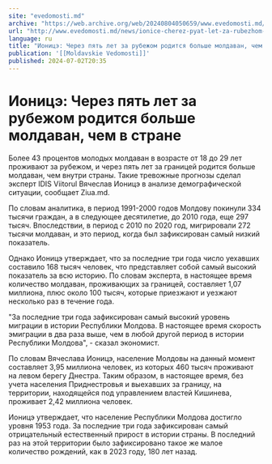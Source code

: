 ```yaml
---
site: "evedomosti.md"
archive: "https://web.archive.org/web/20240804050659/www.evedomosti.md/news/ionice-cherez-pyat-let-za-rubezhom-roditsya-bolshe-moldavan"
url: "http://www.evedomosti.md/news/ionice-cherez-pyat-let-za-rubezhom-roditsya-bolshe-moldavan"
language: ru
title: "Ионицэ: Через пять лет за рубежом родится больше молдаван, чем в стране"
publication: '[[Moldavskie Vedomosti]]'
published: 2024-07-02T20:35
---
```


# Ионицэ: Через пять лет за рубежом родится больше молдаван, чем в стране

Более 43 процентов молодых молдаван в возрасте от 18 до 29 лет проживают за рубежом, и через пять лет за границей родится больше молдаван, чем внутри страны. Такие тревожные прогнозы сделал эксперт IDIS Viitorul Вячеслав Ионицэ в анализе демографической ситуации, сообщает Ziua.md.

По словам аналитика, в период 1991-2000 годов Молдову покинули 334 тысячи граждан, а в следующее десятилетие, до 2010 года, еще 297 тысяч. Впоследствии, в период с 2010 по 2020 год, мигрировали 272 тысячи молдаван, и это период, когда был зафиксирован самый низкий показатель.

Однако Ионицэ утверждает, что за последние три года число уехавших составило 168 тысяч человек, что представляет собой самый высокий показатель за всю историю. По словам эксперта, в настоящее время количество молдаван, проживающих за границей, составляет 1,07 миллиона, плюс около 100 тысяч, которые приезжают и уезжают несколько раз в течение года.

"За последние три года зафиксирован самый высокий уровень миграции в истории Республики Молдова. В настоящее время скорость эмиграции в два раза выше, чем в любой другой период в истории Республики Молдова", - сказал экономист.

По словам Вячеслава Ионицэ, население Молдовы на данный момент составляет 3,95 миллиона человек, из которых 460 тысяч проживают на левом берегу Днестра. Таким образом, в настоящее время, без учета населения Приднестровья и выехавших за границу, на территории, находящейся под управлением властей Кишинева, проживает 2,42 миллиона человек.

Ионицэ утверждает, что население Республики Молдова достигло уровня 1953 года. За последние три года зафиксирован самый отрицательный естественный прирост в истории страны. В последний раз на этой территории было зафиксировано такое же малое количество рождений, как в 2023 году, 180 лет назад.